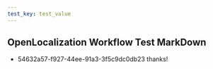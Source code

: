 ```yaml
---
test_key: test_value
---
```

## OpenLocalization Workflow Test MarkDown
* 54632a57-f927-44ee-91a3-3f5c9dc0db23 
thanks!